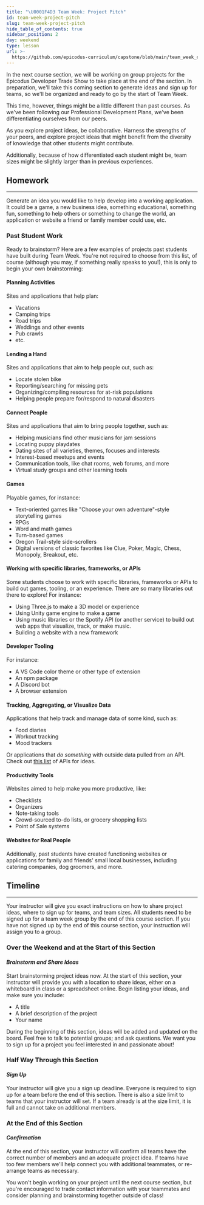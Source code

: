 ```yaml
---
title: "\U0001F4D3 Team Week: Project Pitch"
id: team-week-project-pitch
slug: team-week-project-pitch
hide_table_of_contents: true
sidebar_position: 2
day: weekend
type: lesson
url: >-
  https://github.com/epicodus-curriculum/capstone/blob/main/team_week_capstone_prep.md
---
```


In the next course section, we will be working on group projects for the Epicodus Developer Trade Show to take place at the end of the section. In preparation, we'll take this coming section to generate ideas and sign up for teams, so we'll be organized and ready to go by the start of Team Week.


This time, however, things might be a little different than past courses. As we've been following our Professional Development Plans, we've been differentiating ourselves from our peers.


As you explore project ideas, be collaborative. Harness the strengths of your peers, and explore project ideas that might benefit from the diversity of knowledge that other students might contribute.


Additionally, because of how differentiated each student might be, team sizes might be slightly larger than in previous experiences.


## Homework
---


Generate an idea you would like to help develop into a working application. It could be a game, a new business idea, something educational, something fun, something to help others or something to change the world, an application or website a friend or family member could use, etc.


### Past Student Work


Ready to brainstorm? Here are a few examples of projects past students have built during Team Week. You're not required to choose from this list, of course (although you may, if something really speaks to you!), this is only to begin your own brainstorming:


#### Planning Activities


Sites and applications that help plan:


* Vacations
* Camping trips
* Road trips
* Weddings and other events
* Pub crawls
* etc.


#### Lending a Hand


Sites and applications that aim to help people out, such as:


* Locate stolen bike
* Reporting/searching for missing pets
* Organizing/compiling resources for at-risk populations
* Helping people prepare for/respond to  natural disasters


#### Connect People


Sites and applications that aim to bring people together, such as:


* Helping musicians find other musicians for jam sessions
* Locating puppy playdates
* Dating sites of all varieties, themes, focuses and interests
* Interest-based meetups and events
* Communication tools, like chat rooms, web forums, and more
* Virtual study groups and other learning tools


#### Games


Playable games, for instance:


* Text-oriented games like "Choose your own adventure"-style storytelling games
* RPGs
* Word and math games
* Turn-based games
* Oregon Trail-style side-scrollers
* Digital versions of classic favorites like Clue, Poker, Magic, Chess, Monopoly, Breakout, etc.


#### Working with specific libraries, frameworks, or APIs


Some students choose to work with specific libraries, frameworks or APIs to build out games, tooling, or an experience. There are so many libraries out there to explore! For instance:


* Using Three.js to make a 3D model or experience
* Using Unity game engine to make a game
* Using music libraries or the Spotify API (or another service) to build out web apps that visualize, track, or make music.
* Building a website with a new framework


#### Developer Tooling


For instance:


* A VS Code color theme or other type of extension
* An npm package
* A Discord bot
* A browser extension


#### Tracking, Aggregating, or Visualize Data


Applications that help track and manage data of some kind, such as:


* Food diaries
* Workout tracking
* Mood trackers


Or applications that _do something_ with outside data pulled from an API. Check out [this list](https://github.com/toddmotto/public-apis/blob/master/README.md) of APIs for ideas.


#### Productivity Tools


Websites aimed to help make you more productive, like:


* Checklists
* Organizers
* Note-taking tools
* Crowd-sourced to-do lists, or grocery shopping lists
* Point of Sale systems


#### Websites for Real People


Additionally, past students have created functioning websites or applications for family and friends' small local businesses, including catering companies, dog groomers, and more.


## Timeline
---


Your instructor will give you exact instructions on how to share project ideas, where to sign up for teams, and team sizes. All students need to be signed up for a team week group by the end of this course section. If you have not signed up by the end of this course section, your instruction will assign you to a group.


### Over the Weekend and at the Start of this Section


#### _Brainstorm and Share Ideas_


Start brainstorming project ideas now. At the start of this section, your instructor will provide you with a location to share ideas, either on a whiteboard in class or a spreadsheet online. Begin listing your ideas, and make sure you include:


* A title
* A brief description of the project
* Your name


During the beginning of this section, ideas will be added and updated on the board. Feel free to talk to potential groups; and ask questions. We want you to sign up for a project you feel interested in and passionate about!


### Half Way Through this Section
#### _Sign Up_


Your instructor will give you a sign up deadline. Everyone is required to sign up for a team before the end of this section. There is also a size limit to teams that your instructor will set. If a team already is at the size limit, it is full and cannot take on additional members.  


###  At the End of this Section
#### _Confirmation_


At the end of this section, your instructor will confirm all teams have the correct number of members and an adequate project idea. If teams have too few members we'll help connect you with additional teammates, or re-arrange teams as necessary.


You won't begin working on your project until the next course section, but you're encouraged to trade contact information with your teammates and consider planning and brainstorming together outside of class!





